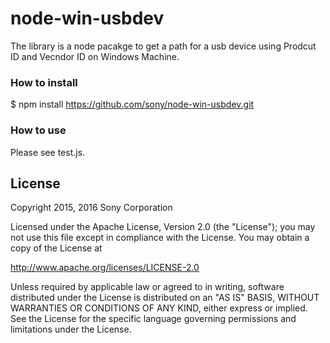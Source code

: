 # node-win-usbdev

The library is a node pacakge to get a path for a usb device using Prodcut ID and Vecndor ID on Windows Machine.


### How to install
$ npm install https://github.com/sony/node-win-usbdev.git


### How to use
Please see test.js.


## License

Copyright 2015, 2016 Sony Corporation

Licensed under the Apache License, Version 2.0 (the "License");
you may not use this file except in compliance with the License.
You may obtain a copy of the License at

   http://www.apache.org/licenses/LICENSE-2.0

Unless required by applicable law or agreed to in writing, software
distributed under the License is distributed on an "AS IS" BASIS,
WITHOUT WARRANTIES OR CONDITIONS OF ANY KIND, either express or implied.
See the License for the specific language governing permissions and
limitations under the License.
